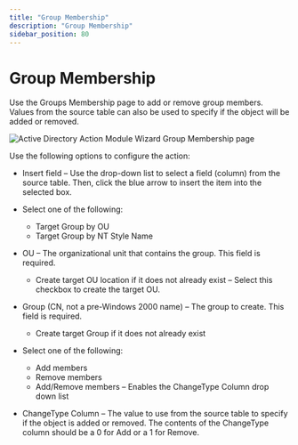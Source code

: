 ```yaml
---
title: "Group Membership"
description: "Group Membership"
sidebar_position: 80
---
```


# Group Membership

Use the Groups Membership page to add or remove group members. Values from the source table can also
be used to specify if the object will be added or removed.

![Active Directory Action Module Wizard Group Membership page](/images/accessanalyzer/12.0/admin/action/activedirectory/operations/groupmembership.webp)

Use the following options to configure the action:

- Insert field – Use the drop-down list to select a field (column) from the source table. Then,
  click the blue arrow to insert the item into the selected box.
- Select one of the following:

    - Target Group by OU
    - Target Group by NT Style Name

- OU – The organizational unit that contains the group. This field is required.

    - Create target OU location if it does not already exist – Select this checkbox to create the
      target OU.

- Group (CN, not a pre-Windows 2000 name) – The group to create. This field is required.

    - Create target Group if it does not already exist

- Select one of the following:

    - Add members
    - Remove members
    - Add/Remove members – Enables the ChangeType Column drop down list

- ChangeType Column – The value to use from the source table to specify if the object is added or
  removed. The contents of the ChangeType column should be a 0 for Add or a 1 for Remove.
